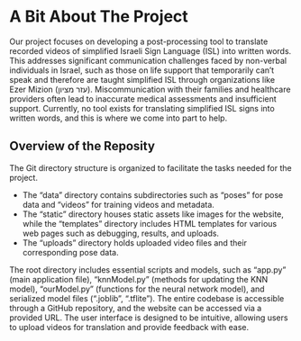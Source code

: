 # A Bit About The Project
Our project focuses on developing a post-processing tool to translate recorded videos of simplified Israeli Sign Language (ISL) into written words. This addresses significant communication challenges faced by non-verbal individuals in Israel, such as those on life support that temporarily can’t speak and therefore are taught simplified ISL through organizations like Ezer Mizion (עזר מציון).
Miscommunication with their families and healthcare providers often lead to inaccurate medical assessments and insufficient support. Currently, no tool exists for translating simplified ISL signs into written words, and this is where we come into part to help.
## Overview of the Reposity
The Git directory structure is organized to facilitate the tasks needed for the project. 
- The “data” directory contains subdirectories such as “poses” for pose data and “videos” for training videos and metadata.
- The “static” directory houses static assets like images for the website, while the “templates” directory includes HTML templates for various web pages such as debugging, results, and uploads.
- The “uploads” directory holds uploaded video files and their corresponding pose data. 

The root directory includes essential scripts and models, such as “app.py” (main application file), “knnModel.py” (methods for updating the KNN model), “ourModel.py” (functions for the neural network model), and serialized model files (“.joblib”, “.tflite”). 
The entire codebase is accessible through a GitHub repository, and the website can be accessed via a provided URL. The user interface is designed to be intuitive, allowing users to upload videos for translation and provide feedback with ease.
